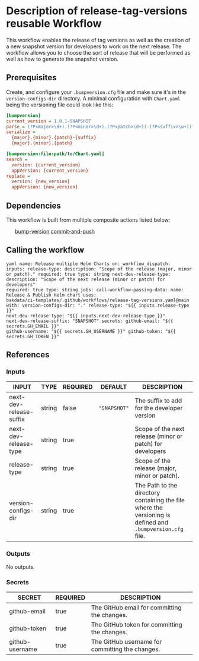 <h1>Description of release-tag-versions reusable Workflow</h1>

This workflow enables the release of tag versions as well as the creation of a new snapshot version for developers to work on the next release. The workflow allows you to choose the sort of release that will be performed as well as how to generate the snapshot version.

<h2>Prerequisites</h2>

Create, and configure your <code>.bumpversion.cfg</code> file and make sure it's in the <code>version-configs-dir</code> directory. A minimal configuration with <code>Chart.yaml</code> being the versioning file could look like this:

```cfg
[bumpversion]
current_version = 1.0.1-SNAPSHOT
parse = (?P<major>\d+).(?P<minor>\d+).(?P<patch>\d+)(-(?P<suffix>\w+))?
serialize =
  {major}.{minor}.{patch}-{suffix}
  {major}.{minor}.{patch}

[bumpversion:file:path/to/Chart.yaml]
search =
  version: {current_version}
  appVersion: {current_version}
replace =
  version: {new_version}
  appVersion: {new_version}
```

<h2>Dependencies</h2>

This workflow is built from multiple composite actions listed below:

<ul>
<a href="https://github.com/bakdata/ci-templates/tree/main/actions/bump-version">bump-version</a>
<a href="https://github.com/bakdata/ci-templates/tree/main/actions/commit-and-push">commit-and-push</a>
</ul>

<h2>Calling the workflow</h2>

<code>yaml
name: Release multiple Helm Charts
on:
  workflow_dispatch:
    inputs:
      release-type:
        description: "Scope of the release (major, minor or patch)."
        required: true
        type: string
      next-dev-release-type:
        description: "Scope of the next release (minor or patch) for developers"
        required: true
        type: string
jobs:
  call-workflow-passing-data:
    name: Release &amp; Publish Helm chart
    uses: bakdata/ci-templates/.github/workflows/release-tag-versions.yaml@main
    with:
      version-configs-dir: "."
      release-type: "${{ inputs.release-type }}"
      next-dev-release-type: "${{ inputs.next-dev-release-type }}"
      next-dev-release-suffix: "SNAPSHOT"
    secrets:
      github-email: "${{ secrets.GH_EMAIL }}"
      github-username: "${{ secrets.GH_USERNAME }}"
      github-token: "${{ secrets.GH_TOKEN }}"
</code>

<h2>References</h2>

<h3>Inputs</h3>

<!-- AUTO-DOC-INPUT:START - Do not remove or modify this section -->

|          INPUT          |  TYPE  | REQUIRED |   DEFAULT    |                                                DESCRIPTION                                                 |
|-------------------------|--------|----------|--------------|------------------------------------------------------------------------------------------------------------|
| next-dev-release-suffix | string |  false   | <code>"SNAPSHOT"</code> |                                The suffix to add for the developer version                                 |
|  next-dev-release-type  | string |   true   |              |                         Scope of the next release (minor or patch) for developers                          |
|      release-type       | string |   true   |              |                               Scope of the release (major, minor or patch).                                |
|   version-configs-dir   | string |   true   |              | The Path to the directory containing the file where the versioning is defined and <code>.bumpversion.cfg</code> file. |

<!-- AUTO-DOC-INPUT:END -->

<h3>Outputs</h3>

<!-- AUTO-DOC-OUTPUT:START - Do not remove or modify this section -->
No outputs.
<!-- AUTO-DOC-OUTPUT:END -->

<h3>Secrets</h3>

<!-- AUTO-DOC-SECRETS:START - Do not remove or modify this section -->

|     SECRET      | REQUIRED |                   DESCRIPTION                   |
|-----------------|----------|-------------------------------------------------|
|  github-email   |   true   |  The GitHub email for committing the changes.   |
|  github-token   |   true   |  The GitHub token for committing the changes.   |
| github-username |   true   | The GitHub username for committing the changes. |

<!-- AUTO-DOC-SECRETS:END -->
